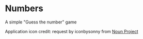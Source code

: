 # Numbers

 A simple "Guess the number" game

Application icon credit: request by iconbysonny from [Noun Project](https://thenounproject.com/browse/icons/term/request/)
